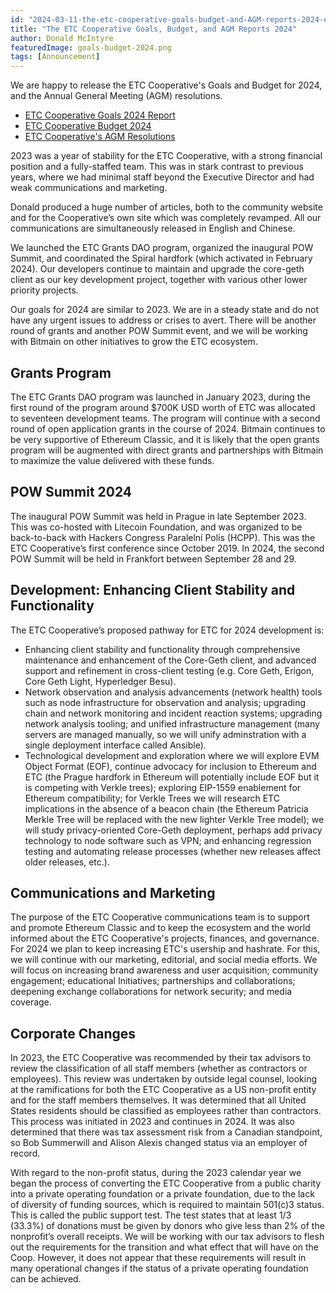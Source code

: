 ```yaml
---
id: "2024-03-11-the-etc-cooperative-goals-budget-and-AGM-reports-2024-en"
title: "The ETC Cooperative Goals, Budget, and AGM Reports 2024"
author: Donald McIntyre
featuredImage: goals-budget-2024.png
tags: [Announcement]
---
```


We are happy to release the ETC Cooperative's Goals and Budget for 2024, and the Annual General Meeting (AGM) resolutions.

* [ETC Cooperative Goals 2024 Report](/2024-etc-cooperative-goals.pdf)
* [ETC Cooperative Budget 2024](/etc-cooperative-budget-2024.xlsx)
* [ETC Cooperative's AGM Resolutions](/etc-coop-resolutions-2024.pdf)

2023 was a year of stability for the ETC Cooperative, with a strong financial position and a fully-staffed team.  This was in stark contrast to previous years, where we had minimal staff beyond the Executive Director and had weak communications and marketing.

Donald produced a huge number of articles, both to the community website and for the Cooperative’s own site which was completely revamped.  All our communications are simultaneously released in English and Chinese.

We launched the ETC Grants DAO program, organized the inaugural POW Summit, and coordinated the Spiral hardfork (which activated in February 2024).  Our developers continue to maintain and upgrade the core-geth client as our key development project, together with various other lower priority projects.

Our goals for 2024 are similar to 2023. We are in a steady state and do not have any urgent issues to address or crises to avert. There will be another round of grants and another POW Summit event, and we will be working with Bitmain on other initiatives to grow the ETC ecosystem.

## Grants Program

The ETC Grants DAO program was launched in January 2023, during the first round of the program around $700K USD worth of ETC was allocated to seventeen development teams. The program will continue with a second round of open application grants in the course of 2024. Bitmain continues to be very supportive of Ethereum Classic, and it is likely that the open grants program will be augmented with direct grants and partnerships with Bitmain to maximize the value delivered with these funds.

## POW Summit 2024

The inaugural POW Summit was held in Prague in late September 2023.  This was co-hosted with Litecoin Foundation, and was organized to be back-to-back with Hackers Congress Paralelní Polis (HCPP).  This was the ETC Cooperative’s first conference since October 2019. In 2024, the second POW Summit will be held in Frankfort between September 28 and 29. 

## Development: Enhancing Client Stability and Functionality

The ETC Cooperative’s proposed pathway for ETC for 2024 development is:

- Enhancing client stability and functionality through comprehensive maintenance and enhancement of the Core-Geth client, and advanced support and refinement in cross-client testing (e.g. Core Geth, Erigon, Core Geth Light, Hyperledger Besu).
- Network observation and analysis advancements (network health) tools such as node infrastructure for observation and analysis; upgrading chain and network monitoring and incident reaction systems; upgrading network analysis tooling; and unified infrastructure management (many servers are managed manually, so we will unify adminstration with a single deployment interface called Ansible).
- Technological development and exploration where we will explore EVM Object Format (EOF), continue advocacy for inclusion to Ethereum and ETC (the Prague hardfork in Ethereum will potentially include EOF but it is competing with Verkle trees); exploring EIP-1559 enablement for Ethereum compatibility; for Verkle Trees we will research ETC implications in the absence of a beacon chain (the Ethereum Patricia Merkle Tree will be replaced with the new lighter Verkle Tree model); we will study privacy-oriented Core-Geth deployment, perhaps add privacy technology to node software such as VPN; and enhancing regression testing and automating release processes (whether new releases affect older releases, etc.).

## Communications and Marketing

The purpose of the ETC Cooperative communications team is to support and promote Ethereum Classic and to keep the ecosystem and the world informed about the ETC Cooperative's projects, finances, and governance. For 2024 we plan to keep increasing ETC's usership and hashrate. For this, we will continue with our marketing, editorial, and social media efforts. We will focus on increasing brand awareness and user acquisition; community engagement; educational Initiatives; partnerships and collaborations; deepening exchange collaborations for network security; and media coverage. 

## Corporate Changes

In 2023, the ETC Cooperative was recommended by their tax advisors to review the classification of all staff members (whether as contractors or employees). This review was undertaken by outside legal counsel, looking at the ramifications for both the ETC Cooperative as a US non-profit entity and for the staff members themselves. 
It was determined that all United States residents should be classified as employees rather than contractors.  This process was initiated in 2023 and continues in 2024. It was also determined that there was tax assessment risk from a Canadian standpoint, so Bob Summerwill and Alison Alexis changed status via an employer of record.

With regard to the non-profit status, during the 2023 calendar year we began the process of converting the ETC Cooperative from a public charity into a private operating foundation or a private foundation, due to the lack of diversity of funding sources, which is required to maintain 501(c)3 status. This is called the public support test. The test states that at least 1/3 (33.3%) of donations must be given by donors who give less than 2% of the nonprofit’s overall receipts. We will be working with our tax advisors to flesh out the requirements for the transition and what effect that will have on the Coop. However, it does not appear that these requirements will result in many operational changes if the status of a private operating foundation can be achieved.

